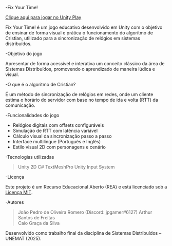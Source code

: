 -Fix Your Time!

[Clique aqui para jogar no Unity Play](https://play.unity.com/pt/games/03093473-8b9e-4ad4-b620-c2abc4adf67d/fix-your-time)

Fix Your Time! é um jogo educativo desenvolvido em Unity com o objetivo de ensinar de forma visual e prática o funcionamento do algoritmo de Cristian, utilizado para a sincronização de relógios em sistemas distribuídos.

-Objetivo do jogo

Apresentar de forma acessível e interativa um conceito clássico da área de Sistemas Distribuídos, promovendo o aprendizado de maneira lúdica e visual.

-O que é o algoritmo de Cristian?

É um método de sincronização de relógios em redes, onde um cliente estima o horário do servidor com base no tempo de ida e volta (RTT) da comunicação.

-Funcionalidades do jogo

- Relógios digitais com offsets configuráveis
- Simulação de RTT com latência variável
- Cálculo visual da sincronização passo a passo
- Interface multilíngue (Português e Inglês)
- Estilo visual 2D com personagens e cenário

-Tecnologias utilizadas

> Unity 2D
> C#
> TextMeshPro
> Unity Input System

-Licença

Este projeto é um Recurso Educacional Aberto (REA) e está licenciado sob a [Licença MIT](LICENSE).

-Autores

> João Pedro de Oliveira Romero  (Discord: jpgamer#6127)
> Arthur Santos de Freitas  
> Caio Graça da Silva  

Desenvolvido como trabalho final da disciplina de Sistemas Distribuídos – UNEMAT (2025).
